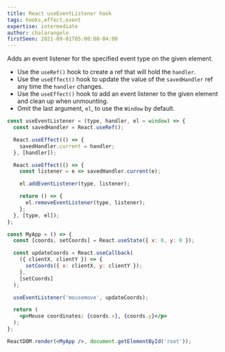 ```yaml
---
title: React useEventListener hook
tags: hooks,effect,event
expertise: intermediate
author: chalarangelo
firstSeen: 2021-09-01T05:00:00-04:00
---
```


Adds an event listener for the specified event type on the given element.

- Use the `useRef()` hook to create a ref that will hold the `handler`.
- Use the `useEffect()` hook to update the value of the `savedHandler` ref any time the `handler` changes.
- Use the `useEffect()` hook to add an event listener to the given element and clean up when unmounting.
- Omit the last argument, `el`, to use the `Window` by default.

```jsx
const useEventListener = (type, handler, el = window) => {
  const savedHandler = React.useRef();

  React.useEffect(() => {
    savedHandler.current = handler;
  }, [handler]);

  React.useEffect(() => {
    const listener = e => savedHandler.current(e);

    el.addEventListener(type, listener);

    return () => {
      el.removeEventListener(type, listener);
    };
  }, [type, el]);
};
```

```jsx
const MyApp = () => {
  const [coords, setCoords] = React.useState({ x: 0, y: 0 });

  const updateCoords = React.useCallback(
    ({ clientX, clientY }) => {
      setCoords({ x: clientX, y: clientY });
    },
    [setCoords]
  );

  useEventListener('mousemove', updateCoords);

  return (
    <p>Mouse coordinates: {coords.x}, {coords.y}</p>
  );
};

ReactDOM.render(<MyApp />, document.getElementById('root'));
```
